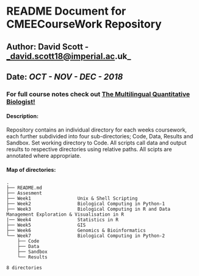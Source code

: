 # README Document for CMEECourseWork Repository
## Author: David Scott - _david.scott18@imperial.ac.uk_
## Date: _OCT - NOV - DEC - 2018_

### For full course notes check out [The Multilingual Quantitative Biologist!](http://nbviewer.jupyter.org/github/mhasoba/TheMulQuaBio/blob/master/notebooks/Index.ipynb)

#### Description: 
Repository contains an individual directory for each weeks coursework, each further subdivided into four sub-directories; Code, Data, Results and Sandbox. Set working directory to Code. All scripts call data and output results to respective directories using relative paths. All scipts are annotated where appropriate.

#### Map of directories:
```
.
├── README.md
├── Assesment
├── Week1                 Unix & Shell Scripting
├── Week2                 Biological Computing in Python-1
├── Week3                 Biological Computing in R and Data Management Exploration & Visualisation in R 
|── Week4                 Statistics in R
├── Week5                 GIS
├── Week6                 Genomics & Bioinformatics
└── Week7                 Biological Computing in Python-2
    ├── Code
    ├── Data
    ├── Sandbox
    └── Results

8 directories

```
